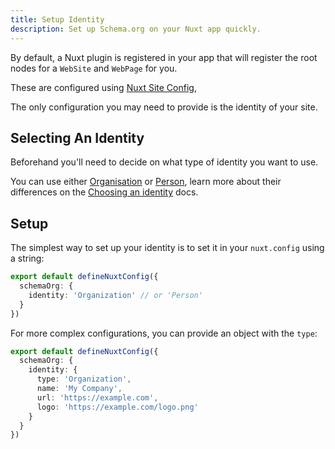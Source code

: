 ```yaml
---
title: Setup Identity
description: Set up Schema.org on your Nuxt app quickly.
---
```


By default, a Nuxt plugin is registered in your app that will register the root nodes for a
`WebSite` and `WebPage` for you.

These are configured using [Nuxt Site Config](/site-config/getting-started/how-it-works),

The only configuration you may need to provide is the identity of your site.

## Selecting An Identity

Beforehand you'll need to decide on what type of identity you want to use.

You can use either [Organisation](/schema-org/recipes/identity/organisation) or [Person](/schema-org/recipes/identity/person), learn
more about their differences on the [Choosing an identity](https://unhead.unjs.io/schema-org/recipes/identity) docs.

## Setup

The simplest way to set up your identity is to set it in your `nuxt.config` using a string:

```ts [nuxt.config.ts]
export default defineNuxtConfig({
  schemaOrg: {
    identity: 'Organization' // or 'Person'
  }
})
```

For more complex configurations, you can provide an object with the `type`:

```ts [nuxt.config.ts]
export default defineNuxtConfig({
  schemaOrg: {
    identity: {
      type: 'Organization',
      name: 'My Company',
      url: 'https://example.com',
      logo: 'https://example.com/logo.png'
    }
  }
})
```

